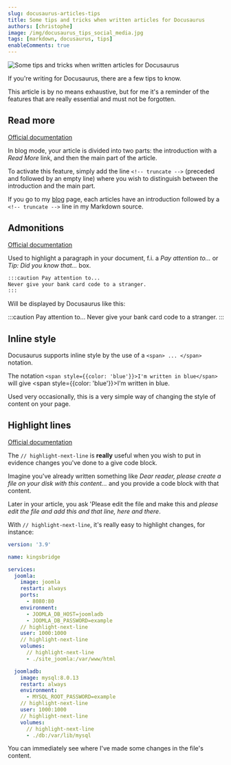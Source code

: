 ```yaml
---
slug: docusaurus-articles-tips
title: Some tips and tricks when written articles for Docusaurus
authors: [christophe]
image: /img/docusaurus_tips_social_media.jpg
tags: [markdown, docusaurus, tips]
enableComments: true
---
```

![Some tips and tricks when written articles for Docusaurus](/img/docusaurus_tips_banner.jpg)

If you're writing for Docusaurus, there are a few tips to know.

This article is by no means exhaustive, but for me it's a reminder of the features that are really essential and must not be forgotten.

<!-- truncate -->

## Read more

[Official documentation](https://docusaurus.io/docs/blog#blog-list)

In blog mode, your article is divided into two parts: the introduction with a *Read More* link, and then the main part of the article.

To activate this feature, simply add the line `<!-- truncate -->` (preceded and followed by an empty line) where you wish to distinguish between the introduction and the main part.

If you go to my [blog](/blog) page, each articles have an introduction followed by a `<!-- truncate -->` line in my Markdown source.

## Admonitions

[Official documentation](https://docusaurus.io/docs/markdown-features/admonitions)

Used to highlight a paragraph in your document, f.i. a *Pay attention to...* or *Tip: Did you know that...* box.

```markdown
:::caution Pay attention to...
Never give your bank card code to a stranger.
:::
```

Will be displayed by Docusaurus like this:

:::caution Pay attention to...
Never give your bank card code to a stranger.
:::

## Inline style

Docusaurus supports inline style by the use of a `<span> ... </span>` notation.

The notation `<span style={{color: 'blue'}}>I'm written in blue</span>` will give <span style={{color: 'blue'}}>I'm written in blue</span>.

Used very occasionally, this is a very simple way of changing the style of content on your page.

## Highlight lines

[Official documentation](https://docusaurus.io/docs/markdown-features/code-blocks#line-highlighting)

The `// highlight-next-line` is **really** useful when you wish to put in evidence changes you've done to a give code block.

Imagine you've already written something like *Dear reader, please create a file on your disk with this content...* and you provide a code block with that content.

Later in your article, you ask 'Please edit the file and make this and *please edit the file and add this and that line, here and there*.

With `// highlight-next-line`, it's really easy to highlight changes, for instance:

```yaml
version: '3.9'

name: kingsbridge

services:
  joomla:
    image: joomla
    restart: always
    ports:
      - 8080:80
    environment:
      - JOOMLA_DB_HOST=joomladb
      - JOOMLA_DB_PASSWORD=example
    // highlight-next-line
    user: 1000:1000
    // highlight-next-line
    volumes:
      // highlight-next-line
      - ./site_joomla:/var/www/html

  joomladb:
    image: mysql:8.0.13
    restart: always
    environment:
      - MYSQL_ROOT_PASSWORD=example
    // highlight-next-line
    user: 1000:1000
    // highlight-next-line
    volumes:
      // highlight-next-line
      - ./db:/var/lib/mysql
```

You can immediately see where I've made some changes in the file's content.
